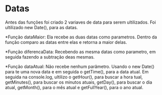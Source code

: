 # Datas

Antes das funções foi criado 2 variaves de data para serem ultilizados. Foi ultilizado new Date(), para as datas.

*Função dataMaior: Ela recebe as duas datas como parametros. Dentro da função comparo as datas entre elas e retorna a maior delas.

*Função diferencaData: Recebendo as mesma datas como parametro, em seguida fazendo a subtração deas mesmas.

*Função dataAtual: Não recebe nenhum parâmetro. Usando o new Date() para te uma nova data e em seguida o getTime(), para a data atual. Em seguida na console.log, ultilizo o getHour(), para buscar a hora tual, getMinutes(), para buscar os minutos atuais, getDay(), para buscar o dia atual, getMonth(), para o mês atual e getFullYear(), para o ano atual. 
